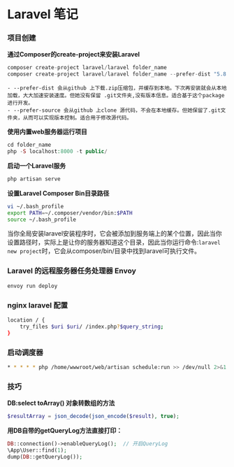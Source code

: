 # Laravel 笔记

### 项目创建
**通过Composer的create-project来安装Laravel**
```php
composer create-project laravel/laravel folder_name
composer create-project laravel/laravel folder_name --prefer-dist "5.8.*"
```
    - --prefer-dist 会从github 上下载.zip压缩包，并缓存到本地。下次再安装就会从本地加载，大大加速安装速度。但她没有保留 .git文件夹,没有版本信息。适合基于这个package进行开发。
    - --prefer-source 会从github 上clone 源代码，不会在本地缓存。但她保留了.git文件夹，从而可以实现版本控制。适合用于修改源代码。

**使用内置web服务器运行项目**
```php
cd folder_name
php -S localhost:8000 -t public/
```

**启动一个Laravel服务**
```sh
php artisan serve
```

**设置Laravel Composer Bin目录路径**
```sh
vi ~/.bash_profile
export PATH=~/.composer/vendor/bin:$PATH
source ~/.bash_profile
```
当你全局安装laravel安装程序时，它会被添加到服务端上的某个位置，因此当你设置路径时，实际上是让你的服务器知道这个目录，因此当你运行命令:`laravel new project`时，它会从composer/bin/目录中找到laravel可执行文件。

### Laravel 的远程服务器任务处理器 Envoy
```sh
envoy run deploy
```

### nginx laravel 配置
```sh
location / {
    try_files $uri $uri/ /index.php?$query_string;
}
```

### 启动调度器
```sh
* * * * * php /home/wwwroot/web/artisan schedule:run >> /dev/null 2>&1
```

### 技巧

**DB:select toArray() 对象转数组的方法**
```php
$resultArray = json_decode(json_encode($result), true);
```

**用DB自带的getQueryLog方法直接打印：**
```php
DB::connection()->enableQueryLog();  // 开启QueryLog
\App\User::find(1);
dump(DB::getQueryLog());
```
